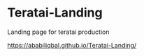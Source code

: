 # Teratai-Landing
Landing page for teratai production

https://ababiliqbal.github.io/Teratai-Landing/
